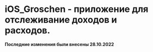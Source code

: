 # iOS_Groschen - приложение для отслеживание доходов и расходов.
**Последние изменения были внесены 28.10.2022**

